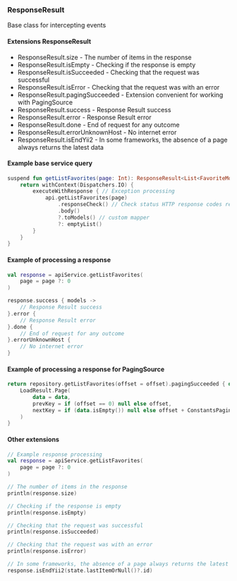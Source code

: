 ### ResponseResult

Base class for intercepting events

#### Extensions ResponseResult

* ResponseResult.size - The number of items in the response
* ResponseResult.isEmpty - Checking if the response is empty
* ResponseResult.isSucceeded - Checking that the request was successful
* ResponseResult.isError - Checking that the request was with an error
* ResponseResult.pagingSucceeded - Extension convenient for working with PagingSource
* ResponseResult.success - Response Result success
* ResponseResult.error - Response Result error
* ResponseResult.done - End of request for any outcome
* ResponseResult.errorUnknownHost - No internet error
* ResponseResult.isEndYii2 - In some frameworks, the absence of a page always returns the latest data

#### Example base service query

```kotlin
suspend fun getListFavorites(page: Int): ResponseResult<List<FavoriteModel>> {
    return withContext(Dispatchers.IO) {
        executeWithResponse { // Exception processing
            api.getListFavorites(page)
                .responseCheck() // Check status HTTP response codes retrofit2
                .body()
                ?.toModels() // custom mapper
                ?: emptyList()
        }
    }
}
```

#### Example of processing a response

```kotlin
val response = apiService.getListFavorites(
    page = page ?: 0
)

response.success { models ->
    // Response Result success
}.error {
    // Response Result error
}.done {
    // End of request for any outcome
}.errorUnknownHost {
    // No internet error
}
```

#### Example of processing a response for PagingSource

```kotlin
return repository.getListFavorites(offset = offset).pagingSucceeded { data ->
    LoadResult.Page(
        data = data,
        prevKey = if (offset == 0) null else offset,
        nextKey = if (data.isEmpty()) null else offset + ConstantsPaging.PAGE_LIMIT
    )
}
```

#### Other extensions

```kotlin
// Example response processing
val response = apiService.getListFavorites(
    page = page ?: 0
)

// The number of items in the response
println(response.size)

// Checking if the response is empty
println(response.isEmpty)

// Checking that the request was successful
println(response.isSucceeded)

// Checking that the request was with an error
println(response.isError)

// In some frameworks, the absence of a page always returns the latest data
response.isEndYii2(state.lastItemOrNull()?.id)
```